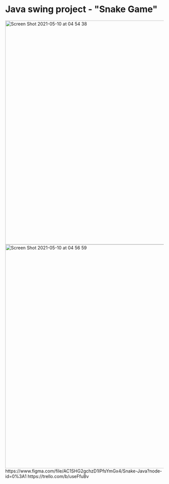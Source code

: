 # Java swing project - "Snake Game"

<img width="712" alt="Screen Shot 2021-05-10 at 04 54 38" src="https://user-images.githubusercontent.com/73548162/117589612-6bd9d180-b14c-11eb-9489-52adaeff6eee.png">
<img width="712" alt="Screen Shot 2021-05-10 at 04 56 59" src="https://user-images.githubusercontent.com/73548162/117589609-68dee100-b14c-11eb-88b0-a57f639dd5bd.png">
https://www.figma.com/file/AC1SHG2gchzD1lPfsYmGx4/Snake-Java?node-id=0%3A1
https://trello.com/b/useFfuBv
